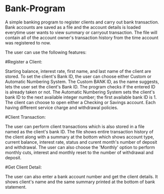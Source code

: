 # Bank-Program
A simple banking program to register clients and carry out bank transaction. Bank accounts are saved as a file and the account details is loaded everytime user wants to view summary or carryout transaction. The file will contain all of the account owner's transaction history from the time account was registered to now.

The user can use the following features:

#Register a Client: 

  Starting balance, interest rate, first name, and last name of the client are stored. To set the client's Bank ID, the user can choose either Custom or Automatic Numbering System. The Custom BANK ID, as the name suggests, lets the user set the client's Bank ID. The program checks if the entered ID is already taken or not. The Automatic Numbering System sets the client's bank ID to the next available integer number; the first available bank ID is 1. The client can choose to open either a Checking or Savings account. Each having different service charge and withdrawal policies.
  
#Client Transaction:

  The user can perform client transactions which is also stored in a file named as the client's bank ID. The file shows entire transaction history of the client along with a summary at the bottom which shows account type, current balance, interest rate, status and curent month's number of deposit and withdrawal. The user can also choose the 'Monthly' option to perform monthly cuts, interest and monthly reset to the number of withdrawal and deposit.
  
#Get Client Detail:

  The user can also enter a bank account number and get the client details. It shows client's name and the same summary printed at the bottom of bank statement.
